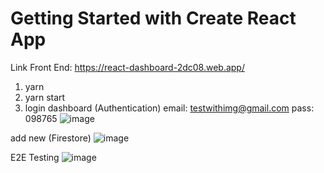 # Getting Started with Create React App

Link Front End: https://react-dashboard-2dc08.web.app/
1. yarn
2. yarn start
3. login dashboard (Authentication)
   email: testwithimg@gmail.com
   pass: 098765
![image](https://github.com/DewakSuputra/ci-cd/assets/93661562/58d958f6-56a3-4f9f-8418-7f2cca1190f8)

add new (Firestore)
![image](https://github.com/DewakSuputra/ci-cd/assets/93661562/a8e5352b-b2d3-4b8b-8068-e3e1d6b0adb9)

E2E Testing
![image](https://github.com/DewakSuputra/ci-cd/assets/93661562/da60a52b-bea2-4de4-b374-f753cfadd67c)
